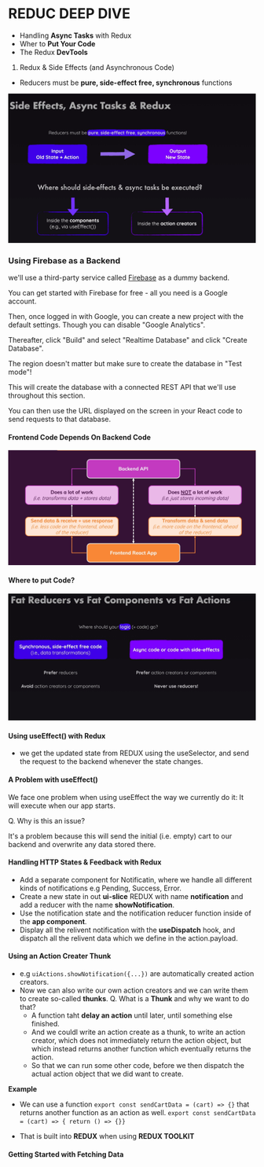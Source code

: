 # REDUC DEEP DIVE

- Handling **Async Tasks** with Redux
- Wher to **Put Your Code**
- The Redux **DevTools**

1. Redux & Side Effects (and Asynchronous Code)

- Reducers must be **pure, side-effect free, synchronous** functions

<img src="./src/assets/images/advance-redux-1.png">

### Using Firebase as a Backend

we'll use a third-party service called [Firebase](https://firebase.google.com/) as a dummy backend.

You can get started with Firebase for free - all you need is a Google account.

Then, once logged in with Google, you can create a new project with the default settings. Though you can disable "Google Analytics".

Thereafter, click "Build" and select "Realtime Database" and click "Create Database".

The region doesn't matter but make sure to create the database in "Test mode"!

This will create the database with a connected REST API that we'll use throughout this section.

You can then use the URL displayed on the screen in your React code to send requests to that database.

#### Frontend Code Depends On Backend Code

<img src="./src/assets/images/advance-redux-2.png">

#### Where to put Code?

<img src="./src/assets/images/advance-redux-3.png">

#### Using useEffect() with Redux

- we get the updated state from REDUX using the useSelector, and send the request to the backend whenever the state changes.

#### A Problem with useEffect()

We face one problem when using useEffect the way we currently do it: It will execute when our app starts.

Q. Why is this an issue?

It's a problem because this will send the initial (i.e. empty) cart to our backend and overwrite any data stored there.

#### Handling HTTP States & Feedback with Redux

- Add a separate component for Notificatin, where we handle all different kinds of notifications e.g Pending, Success, Error.
- Create a new state in out **ui-slice** REDUX with name **notification** and add a reducer with the name **showNotification**.
- Use the notification state and the notification reducer function inside of the **app component**.
- Display all the relivent notification with the **useDispatch** hook, and dispatch all the relivent data which we define in the action.payload.

#### Using an Action Creater Thunk

- e.g `uiActions.showNotification({...})` are automatically created action creators.
- Now we can also write our own action creators and we can write them to create so-called **thunks**.
  Q. What is a **Thunk** and why we want to do that?
  - A function taht **delay an action** until later, until something else finished.
  - And we couldl write an action create as a thunk, to write an action creator, which does not immediately return the action object, but which instead returns another function which eventually returns the action.
  - So that we can run some other code, before we then dispatch the actual action object that we did want to create.

**Example**

- We can use a function `export const sendCartData = (cart) => {}` that returns another function as an action as well.
  `export const sendCartData = (cart) => { return () => {}}`

- That is built into **REDUX** when using **REDUX TOOLKIT**

#### Getting Started with Fetching Data
